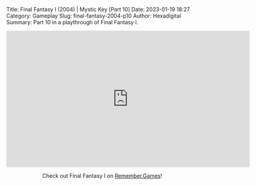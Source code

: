 Title: Final Fantasy I (2004) | Mystic Key [Part 10]
Date: 2023-01-19 18:27
Category: Gameplay
Slug: final-fantasy-2004-p10
Author: Hexadigital
Summary: Part 10 in a playthrough of Final Fantasy I.

<center><iframe src="https://www.youtube.com/embed/YXdBfPp8_bM?feature=oembed" allow="accelerometer; autoplay; encrypted-media; gyroscope; picture-in-picture" width="640" height="360" frameborder="0"></iframe>

Check out Final Fantasy I on [Remember.Games](https://remember.games/game/6866/final-fantasy-i-ii-dawn-of-souls/)!</center>

